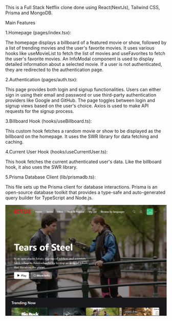 This is a Full Stack Netflix clone done using React(NextJs), Tailwind CSS, Prisma and MongoDB.

Main Features

1.Homepage (pages/index.tsx):

The homepage displays a billboard of a featured movie or show, followed by a list of trending movies and the user's favorite movies.
It uses various hooks like useMovieList to fetch the list of movies and useFavorites to fetch the user's favorite movies.
An InfoModal component is used to display detailed information about a selected movie.
If a user is not authenticated, they are redirected to the authentication page.

2.Authentication (pages/auth.tsx):

This page provides both login and signup functionalities.
Users can either sign in using their email and password or use third-party authentication providers like Google and GitHub.
The page toggles between login and signup views based on the user's choice.
Axios is used to make API requests for the signup process.

3.Billboard Hook (hooks/useBillboard.ts):

This custom hook fetches a random movie or show to be displayed as the billboard on the homepage.
It uses the SWR library for data fetching and caching.

4.Current User Hook (hooks/useCurrentUser.ts):

This hook fetches the current authenticated user's data.
Like the billboard hook, it also uses the SWR library.

5.Prisma Database Client (lib/prismadb.ts):

This file sets up the Prisma client for database interactions.
Prisma is an open-source database toolkit that provides a type-safe and auto-generated query builder for TypeScript and Node.js.


![Alt text](image.png)